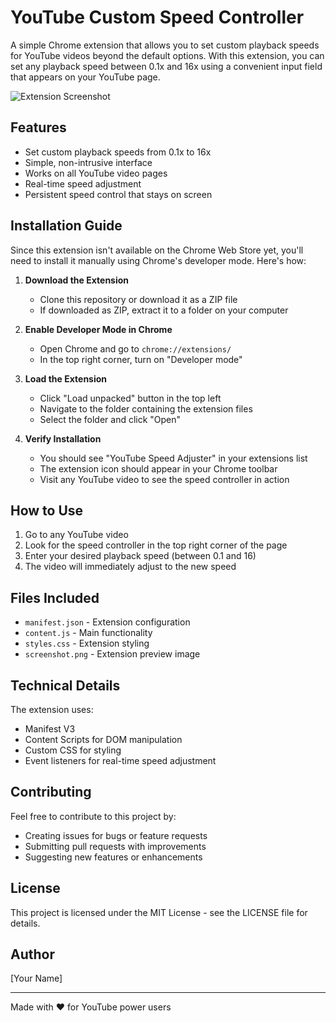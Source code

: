 # YouTube Custom Speed Controller

A simple Chrome extension that allows you to set custom playback speeds for YouTube videos beyond the default options. With this extension, you can set any playback speed between 0.1x and 16x using a convenient input field that appears on your YouTube page.

![Extension Screenshot](SCR-20250205-sico.jpeg)

## Features

- Set custom playback speeds from 0.1x to 16x
- Simple, non-intrusive interface
- Works on all YouTube video pages
- Real-time speed adjustment
- Persistent speed control that stays on screen

## Installation Guide

Since this extension isn't available on the Chrome Web Store yet, you'll need to install it manually using Chrome's developer mode. Here's how:

1. **Download the Extension**
   - Clone this repository or download it as a ZIP file
   - If downloaded as ZIP, extract it to a folder on your computer

2. **Enable Developer Mode in Chrome**
   - Open Chrome and go to `chrome://extensions/`
   - In the top right corner, turn on "Developer mode"

3. **Load the Extension**
   - Click "Load unpacked" button in the top left
   - Navigate to the folder containing the extension files
   - Select the folder and click "Open"

4. **Verify Installation**
   - You should see "YouTube Speed Adjuster" in your extensions list
   - The extension icon should appear in your Chrome toolbar
   - Visit any YouTube video to see the speed controller in action

## How to Use

1. Go to any YouTube video
2. Look for the speed controller in the top right corner of the page
3. Enter your desired playback speed (between 0.1 and 16)
4. The video will immediately adjust to the new speed

## Files Included

- `manifest.json` - Extension configuration
- `content.js` - Main functionality
- `styles.css` - Extension styling
- `screenshot.png` - Extension preview image

## Technical Details

The extension uses:
- Manifest V3
- Content Scripts for DOM manipulation
- Custom CSS for styling
- Event listeners for real-time speed adjustment

## Contributing

Feel free to contribute to this project by:
- Creating issues for bugs or feature requests
- Submitting pull requests with improvements
- Suggesting new features or enhancements

## License

This project is licensed under the MIT License - see the LICENSE file for details.

## Author

[Your Name]

---
Made with ❤️ for YouTube power users
